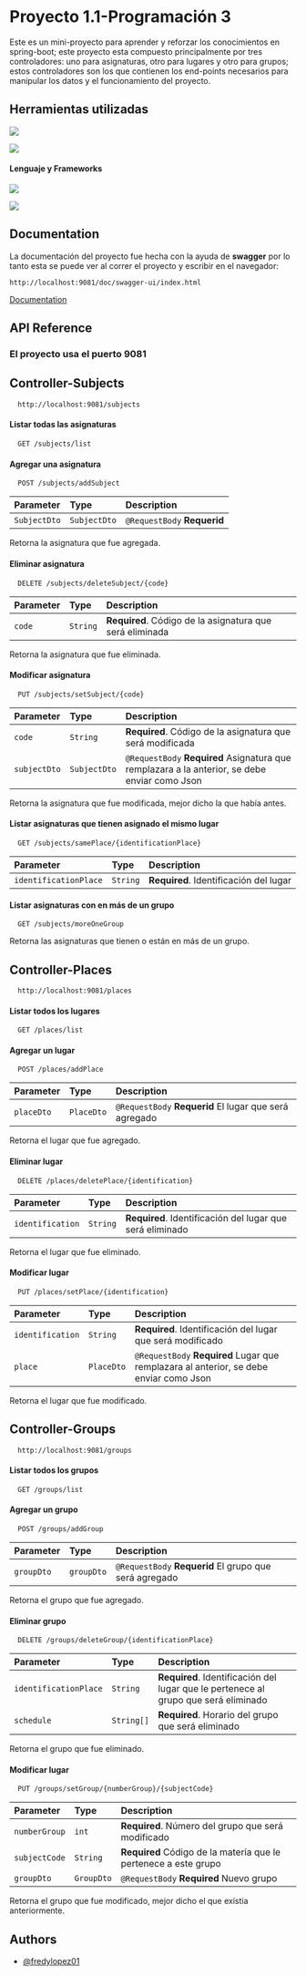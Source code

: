 
#   Proyecto 1.1-Programación 3

Este es un mini-proyecto para aprender y reforzar los conocimientos en spring-boot; este proyecto esta compuesto principalmente por tres controladores: uno para asignaturas, otro para lugares y otro para grupos; estos controladores son los que contienen los end-points necesarios para manipular los datos y el funcionamiento del proyecto.


## Herramientas utilizadas

![](https://img.shields.io/badge/Vscode-007ACC?style=for-the-badge&logo=visualstudiocode&logoColor=white)

![](https://img.shields.io/badge/Postman-gray?style=for-the-badge&logo=postman&logoColor=orange)

#### Lenguaje y Frameworks

![](https://img.shields.io/badge/Java-ED8B00?style=for-the-badge&logo=openjdk&logoColor=white)

![](https://img.shields.io/badge/SpringBoot-6DB33F?style=for-the-badge&logo=Spring&logoColor=white)





## Documentation

La documentación del proyecto fue hecha con la ayuda de **swagger** por lo tanto esta se puede ver al correr el proyecto y escribir en el navegador:

```
http://localhost:9081/doc/swagger-ui/index.html
```

[Documentation](http://localhost:9081/doc/swagger-ui/index.html)


## API Reference

### El proyecto usa el puerto 9081

## Controller-Subjects

```http
  http://localhost:9081/subjects
``` 
#### Listar todas las asignaturas

```http
  GET /subjects/list
```

#### Agregar una asignatura

```http
  POST /subjects/addSubject
```

| Parameter | Type     | Description                |
| :-------- | :------- | :------------------------- |
| `SubjectDto` | `SubjectDto` | `@RequestBody` **Requerid** |

Retorna la asignatura que fue agregada.

#### Eliminar asignatura

```http
  DELETE /subjects/deleteSubject/{code}
```

| Parameter | Type     | Description                       |
| :-------- | :------- | :-------------------------------- |
| `code`      | `String` | **Required**. Código de la asignatura que será eliminada |

Retorna la asignatura que fue eliminada.

#### Modificar asignatura

```http
  PUT /subjects/setSubject/{code}
```

| Parameter | Type     | Description                       |
| :-------- | :------- | :-------------------------------- |
| `code`      | `String` | **Required**. Código de la asignatura que será modificada |
| `subjectDto` | `SubjectDto` | `@RequestBody`  **Required** Asignatura que remplazara a la anterior, se debe enviar como Json |

Retorna la asignatura que fue modificada, mejor dicho la que había antes.

#### Listar asignaturas que tienen asignado el mismo lugar

```http
  GET /subjects/samePlace/{identificationPlace}
```

| Parameter | Type     | Description                       |
| :-------- | :------- | :-------------------------------- |
| `identificationPlace`      | `String` | **Required**. Identificación del lugar |

#### Listar asignaturas con en más de un grupo

```http
  GET /subjects/moreOneGroup
```

Retorna las asignaturas que tienen o están en más de un grupo.

## Controller-Places

```http
  http://localhost:9081/places
``` 
#### Listar todos los lugares

```http
  GET /places/list
```

#### Agregar un lugar

```http
  POST /places/addPlace
```

| Parameter | Type     | Description                |
| :-------- | :------- | :------------------------- |
| `placeDto` | `PlaceDto` | `@RequestBody` **Requerid** El lugar que será agregado |

Retorna el lugar que fue agregado.

#### Eliminar lugar

```http
  DELETE /places/deletePlace/{identification}
```

| Parameter | Type     | Description                       |
| :-------- | :------- | :-------------------------------- |
| `identification`      | `String` | **Required**. Identificación del lugar que será eliminado |

Retorna el lugar que fue eliminado.

#### Modificar lugar

```http
  PUT /places/setPlace/{identification}
```

| Parameter | Type     | Description                       |
| :-------- | :------- | :-------------------------------- |
| `identification`      | `String` | **Required**. Identificación del lugar que será modificado |
| `place` | `PlaceDto` | `@RequestBody`  **Required** Lugar que remplazara al anterior, se debe enviar como Json |

Retorna el lugar que fue modificado.

## Controller-Groups

```http
  http://localhost:9081/groups
``` 
#### Listar todos los grupos

```http
  GET /groups/list
```

#### Agregar un grupo

```http
  POST /groups/addGroup
```

| Parameter | Type     | Description                |
| :-------- | :------- | :------------------------- |
| `groupDto` | `groupDto` | `@RequestBody` **Requerid** El grupo que será agregado |

Retorna el grupo que fue agregado.

#### Eliminar grupo

```http
  DELETE /groups/deleteGroup/{identificationPlace}
```

| Parameter | Type     | Description                       |
| :-------- | :------- | :-------------------------------- |
| `identificationPlace`      | `String` | **Required**. Identificación del lugar que le pertenece al grupo que será eliminado |
| `schedule`      | `String[]` | **Required**. Horario del grupo que será eliminado |

Retorna el grupo que fue eliminado.

#### Modificar lugar

```http
  PUT /groups/setGroup/{numberGroup}/{subjectCode}
```

| Parameter | Type     | Description                       |
| :-------- | :------- | :-------------------------------- |
| `numberGroup`      | `int` | **Required**. Número del grupo que será modificado |
| `subjectCode` | `String` | **Required** Código de la matería que le pertenece a este grupo |
| `groupDto` | `GroupDto` | `@RequestBody` **Required** Nuevo grupo|

Retorna el grupo que fue modificado, mejor dicho el que exístia anteriormente.
## Authors

- [@fredylopez01](https://github.com/fredylopez01)
